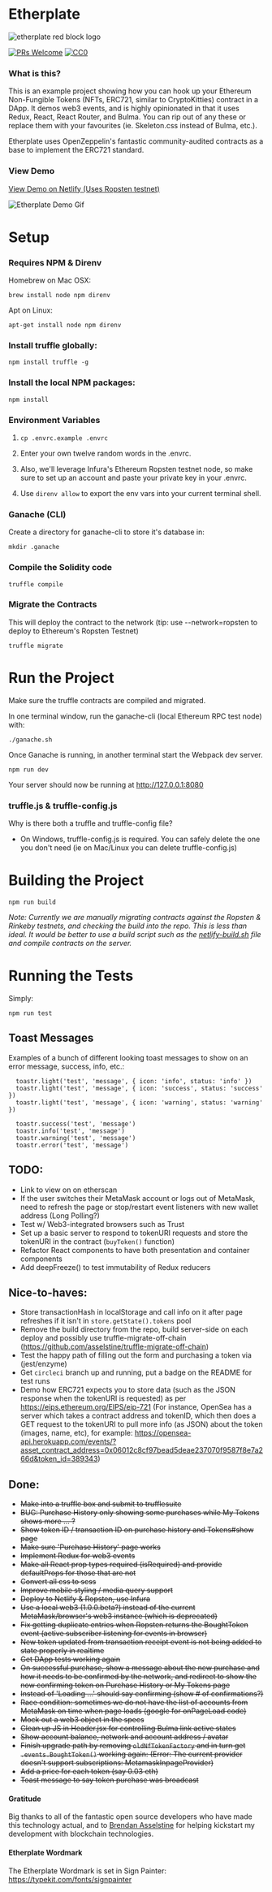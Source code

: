 # Etherplate

![etherplate red block logo](https://raw.githubusercontent.com/chuckbergeron/etherplate/master/app/images/logos/etherplate-logo--red--lg.png)

[![PRs Welcome](https://img.shields.io/badge/PRs-welcome-brightgreen.svg)](http://makeapullrequest.com) [![CC0](https://img.shields.io/badge/license-CC0-green.svg)](https://creativecommons.org/publicdomain/zero/1.0/)

### What is this?

This is an example project showing how you can hook up your Ethereum Non-Fungible Tokens (NFTs, ERC721, similar to CryptoKitties) contract in a DApp. It demos web3 events, and is highly opinionated in that it uses Redux, React, React Router, and Bulma. You can rip out of any these or replace them with your favourites (ie. Skeleton.css instead of Bulma, etc.).

Etherplate uses OpenZeppelin's fantastic community-audited contracts as a base to implement the ERC721 standard.

### View Demo

[View Demo on Netlify (Uses Ropsten testnet)](http://etherplate.netlify.com/)

![Etherplate Demo Gif](https://raw.githubusercontent.com/chuckbergeron/etherplate/master/app/images/etherplate-demo.gif)

# Setup

### Requires NPM & Direnv

Homebrew on Mac OSX:

`brew install node npm direnv`

Apt on Linux:

`apt-get install node npm direnv`

### Install truffle globally:

`npm install truffle -g`

### Install the local NPM packages:

`npm install`

### Environment Variables

1. `cp .envrc.example .envrc`

2. Enter your own twelve random words in the .envrc.

3. Also, we'll leverage Infura's Ethereum Ropsten testnet node, so make sure to set up an account and paste your private key in your .envrc.

4. Use `direnv allow` to export the env vars into your current terminal shell.

### Ganache (CLI)

Create a directory for ganache-cli to store it's database in:

`mkdir .ganache`

### Compile the Solidity code

`truffle compile`

### Migrate the Contracts

This will deploy the contract to the network (tip: use --network=ropsten to deploy to Ethereum's Ropsten Testnet)

`truffle migrate`

# Run the Project

Make sure the truffle contracts are compiled and migrated.

In one terminal window, run the ganache-cli (local Ethereum RPC test node) with:

`./ganache.sh`

Once Ganache is running, in another terminal start the Webpack dev server.

`npm run dev`

Your server should now be running at http://127.0.0.1:8080

### truffle.js & truffle-config.js

Why is there both a truffle and truffle-config file?

* On Windows, truffle-config.js is required. You can safely delete the one you don't need (ie on Mac/Linux you can delete truffle-config.js)

# Building the Project

`npm run build`

*Note: Currently we are manually migrating contracts against the Ropsten & Rinkeby testnets, and checking the build into the repo. This is less than ideal. It would be better to use a build script such as the [netlify-build.sh](https://github.com/chuckbergeron/etherplate/blob/master/netlify-build.sh) file and compile contracts on the server.*

# Running the Tests

Simply:

`npm run test`

## Toast Messages

Examples of a bunch of different looking toast messages to show on an error message, success, info, etc.:

```
  toastr.light('test', 'message', { icon: 'info', status: 'info' })
  toastr.light('test', 'message', { icon: 'success', status: 'success' })
  toastr.light('test', 'message', { icon: 'warning', status: 'warning' })

  toastr.success('test', 'message')
  toastr.info('test', 'message')
  toastr.warning('test', 'message')
  toastr.error('test', 'message')
```

## TODO:

* Link to view on on etherscan
* If the user switches their MetaMask account or logs out of MetaMask, need to refresh the page or stop/restart event listeners with new wallet address (Long Polling?)
* Test w/ Web3-integrated browsers such as Trust
* Set up a basic server to respond to tokenURI requests and store the tokenURI in the contract (`buyToken()` function)
* Refactor React components to have both presentation and container components
* Add deepFreeze() to test immutability of Redux reducers

## Nice-to-haves:

* Store transactionHash in localStorage and call info on it after page refreshes if it isn't in `store.getState().tokens` pool
* Remove the build directory from the repo, build server-side on each deploy and possibly use truffle-migrate-off-chain (https://github.com/asselstine/truffle-migrate-off-chain)
* Test the happy path of filling out the form and purchasing a token via (jest/enzyme)
* Get `circleci` branch up and running, put a badge on the README for test runs
* Demo how ERC721 expects you to store data (such as the JSON response when the tokenURI is requested) as per https://eips.ethereum.org/EIPS/eip-721 (For instance, OpenSea has a server which takes a contract address and tokenID, which then does a GET request to the tokenURI to pull more info (as JSON) about the token (images, name, etc), for example: https://opensea-api.herokuapp.com/events/?asset_contract_address=0x06012c8cf97bead5deae237070f9587f8e7a266d&token_id=389343)


## Done:

* ~~Make into a truffle box and submit to trufflesuite~~
* ~~BUG: Purchase History only showing some purchases while My Tokens shows more ... ?~~
* ~~Show token ID / transaction ID on purchase history and Tokens#show page~~
* ~~Make sure 'Purchase History' page works~~
* ~~Implement Redux for web3 events~~
* ~~Make all React prop types required (isRequired) and provide defaultProps for those that are not~~
* ~~Convert all css to scss~~
* ~~Improve mobile styling / media query support~~
* ~~Deploy to Netlify & Ropsten, use Infura~~
* ~~Use a local web3 (1.0.0.beta?) instead of the current MetaMask/browser's web3 instance (which is deprecated)~~
* ~~Fix getting duplicate entries when Ropsten returns the BoughtToken event (active subscriber listening for events in browser)~~
* ~~New token updated from transaction receipt event is not being added to state properly in realtime~~
* ~~Get DApp tests working again~~
* ~~On successful purchase, show a message about the new purchase and how it needs to be confirmed by the network, and redirect to show the now confirming token on Purchase History or My Tokens page~~
* ~~Instead of 'Loading ...' should say confirming (show # of confirmations?)~~
* ~~Race condition: sometimes we do not have the list of accounts from MetaMask on time when page loads (google for onPageLoad code)~~
* ~~Mock out a web3 object in the specs~~
* ~~Clean up JS in Header.jsx for controlling Bulma link active states~~
* ~~Show account balance, network and account address / avatar~~
* ~~Finish upgrade path by removing `oldNfTokenFactory` and in turn get `.events.BoughtToken()` working again: (Error: The current provider doesn't support subscriptions: MetamaskInpageProvider)~~
* ~~Add a price for each token (say 0.03 eth)~~
* ~~Toast message to say token purchase was broadcast~~

#### Gratitude

Big thanks to all of the fantastic open source developers who have made this technology actual, and to [Brendan Asselstine](https://medium.com/@asselstine) for helping kickstart my development with blockchain technologies.

#### Etherplate Wordmark

The Etherplate Wordmark is set in Sign Painter: https://typekit.com/fonts/signpainter
